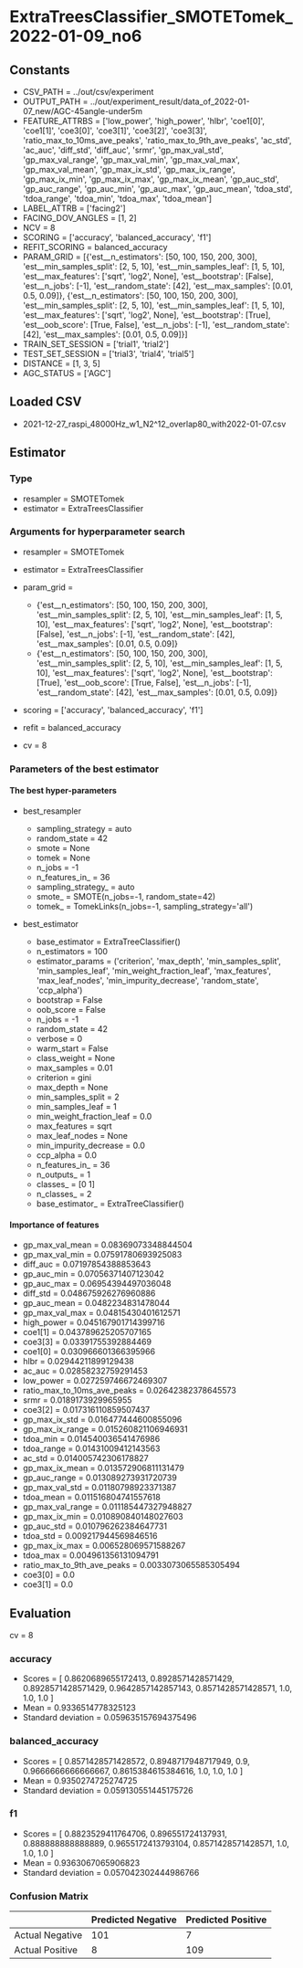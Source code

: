 # ExtraTreesClassifier_SMOTETomek_2022-01-09_no6
## Constants
- CSV_PATH = ../out/csv/experiment
- OUTPUT_PATH = ../out/experiment_result/data_of_2022-01-07_new/AGC-45angle-under5m
- FEATURE_ATTRBS = ['low_power', 'high_power', 'hlbr', 'coe1[0]', 'coe1[1]', 'coe3[0]', 'coe3[1]', 'coe3[2]', 'coe3[3]', 'ratio_max_to_10ms_ave_peaks', 'ratio_max_to_9th_ave_peaks', 'ac_std', 'ac_auc', 'diff_std', 'diff_auc', 'srmr', 'gp_max_val_std', 'gp_max_val_range', 'gp_max_val_min', 'gp_max_val_max', 'gp_max_val_mean', 'gp_max_ix_std', 'gp_max_ix_range', 'gp_max_ix_min', 'gp_max_ix_max', 'gp_max_ix_mean', 'gp_auc_std', 'gp_auc_range', 'gp_auc_min', 'gp_auc_max', 'gp_auc_mean', 'tdoa_std', 'tdoa_range', 'tdoa_min', 'tdoa_max', 'tdoa_mean']
- LABEL_ATTRB = ['facing2']
- FACING_DOV_ANGLES = [1, 2]
- NCV = 8
- SCORING = ['accuracy', 'balanced_accuracy', 'f1']
- REFIT_SCORING = balanced_accuracy
- PARAM_GRID = [{'est__n_estimators': [50, 100, 150, 200, 300], 'est__min_samples_split': [2, 5, 10], 'est__min_samples_leaf': [1, 5, 10], 'est__max_features': ['sqrt', 'log2', None], 'est__bootstrap': [False], 'est__n_jobs': [-1], 'est__random_state': [42], 'est__max_samples': [0.01, 0.5, 0.09]}, {'est__n_estimators': [50, 100, 150, 200, 300], 'est__min_samples_split': [2, 5, 10], 'est__min_samples_leaf': [1, 5, 10], 'est__max_features': ['sqrt', 'log2', None], 'est__bootstrap': [True], 'est__oob_score': [True, False], 'est__n_jobs': [-1], 'est__random_state': [42], 'est__max_samples': [0.01, 0.5, 0.09]}]
- TRAIN_SET_SESSION = ['trial1', 'trial2']
- TEST_SET_SESSION = ['trial3', 'trial4', 'trial5']
- DISTANCE = [1, 3, 5]
- AGC_STATUS = ['AGC']

## Loaded CSV
- 2021-12-27_raspi_48000Hz_w1_N2^12_overlap80_with2022-01-07.csv

## Estimator
### Type
- resampler = SMOTETomek
- estimator = ExtraTreesClassifier

### Arguments for hyperparameter search
- resampler = SMOTETomek
- estimator = ExtraTreesClassifier
- param_grid = 
	- {'est__n_estimators': [50, 100, 150, 200, 300], 'est__min_samples_split': [2, 5, 10], 'est__min_samples_leaf': [1, 5, 10], 'est__max_features': ['sqrt', 'log2', None], 'est__bootstrap': [False], 'est__n_jobs': [-1], 'est__random_state': [42], 'est__max_samples': [0.01, 0.5, 0.09]}
	- {'est__n_estimators': [50, 100, 150, 200, 300], 'est__min_samples_split': [2, 5, 10], 'est__min_samples_leaf': [1, 5, 10], 'est__max_features': ['sqrt', 'log2', None], 'est__bootstrap': [True], 'est__oob_score': [True, False], 'est__n_jobs': [-1], 'est__random_state': [42], 'est__max_samples': [0.01, 0.5, 0.09]}

- scoring = ['accuracy', 'balanced_accuracy', 'f1']
- refit = balanced_accuracy
- cv = 8

### Parameters of the best estimator
#### The best hyper-parameters
- best_resampler
	- sampling_strategy = auto
	- random_state = 42
	- smote = None
	- tomek = None
	- n_jobs = -1
	- n_features_in_ = 36
	- sampling_strategy_ = auto
	- smote_ = SMOTE(n_jobs=-1, random_state=42)
	- tomek_ = TomekLinks(n_jobs=-1, sampling_strategy='all')

- best_estimator
	- base_estimator = ExtraTreeClassifier()
	- n_estimators = 100
	- estimator_params = ('criterion', 'max_depth', 'min_samples_split', 'min_samples_leaf', 'min_weight_fraction_leaf', 'max_features', 'max_leaf_nodes', 'min_impurity_decrease', 'random_state', 'ccp_alpha')
	- bootstrap = False
	- oob_score = False
	- n_jobs = -1
	- random_state = 42
	- verbose = 0
	- warm_start = False
	- class_weight = None
	- max_samples = 0.01
	- criterion = gini
	- max_depth = None
	- min_samples_split = 2
	- min_samples_leaf = 1
	- min_weight_fraction_leaf = 0.0
	- max_features = sqrt
	- max_leaf_nodes = None
	- min_impurity_decrease = 0.0
	- ccp_alpha = 0.0
	- n_features_in_ = 36
	- n_outputs_ = 1
	- classes_ = [0 1]
	- n_classes_ = 2
	- base_estimator_ = ExtraTreeClassifier()

#### Importance of features
- gp_max_val_mean = 0.08369073348844504
- gp_max_val_min = 0.07591780693925083
- diff_auc = 0.07197854388853643
- gp_auc_min = 0.07056371407123042
- gp_auc_max = 0.06954394497036048
- diff_std = 0.048675926276960886
- gp_auc_mean = 0.0482234831478044
- gp_max_val_max = 0.04815430401612571
- high_power = 0.045167901714399716
- coe1[1] = 0.043789625205707165
- coe3[3] = 0.03391755392884469
- coe1[0] = 0.030966601366395966
- hlbr = 0.02944211899129438
- ac_auc = 0.02858232759291453
- low_power = 0.027259746672469307
- ratio_max_to_10ms_ave_peaks = 0.02642382378645573
- srmr = 0.0189173929965955
- coe3[2] = 0.017316110859507437
- gp_max_ix_std = 0.016477444600855096
- gp_max_ix_range = 0.015260821106946931
- tdoa_min = 0.014540036541476986
- tdoa_range = 0.01431009412143563
- ac_std = 0.014005742306178827
- gp_max_ix_mean = 0.013572906811131479
- gp_auc_range = 0.013089273931720739
- gp_max_val_std = 0.01180798923371387
- tdoa_mean = 0.011516804741557618
- gp_max_val_range = 0.011185447327948827
- gp_max_ix_min = 0.010890840148027603
- gp_auc_std = 0.010796262384647731
- tdoa_std = 0.009217944569846516
- gp_max_ix_max = 0.006528069571588267
- tdoa_max = 0.004961356131094791
- ratio_max_to_9th_ave_peaks = 0.0033073065585305494
- coe3[0] = 0.0
- coe3[1] = 0.0

## Evaluation
cv = 8
### accuracy
- Scores = [ 0.8620689655172413, 0.8928571428571429, 0.8928571428571429, 0.9642857142857143, 0.8571428571428571, 1.0, 1.0, 1.0 ]
- Mean = 0.9336514778325123
- Standard deviation = 0.059635157694375496

### balanced_accuracy
- Scores = [ 0.8571428571428572, 0.8948717948717949, 0.9, 0.9666666666666667, 0.8615384615384616, 1.0, 1.0, 1.0 ]
- Mean = 0.9350274725274725
- Standard deviation = 0.059130551445175726

### f1
- Scores = [ 0.8823529411764706, 0.896551724137931, 0.888888888888889, 0.9655172413793104, 0.8571428571428571, 1.0, 1.0, 1.0 ]
- Mean = 0.9363067065906823
- Standard deviation = 0.057042302444986766

### Confusion Matrix
|  | Predicted Negative | Predicted Positive |
| --- | --- | --- |
| Actual Negative | 101 | 7 |
| Actual Positive | 8 | 109 |

      